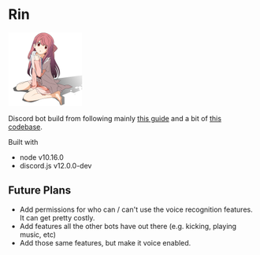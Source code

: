 # Rin

![rin](img/rin.png)

Discord bot build from following mainly [this guide](https://refruity.xyz/writing-discord-bot/) and a bit of 
[this codebase](https://github.com/dtinth/discord-transcriber).

Built with

- node v10.16.0
- discord.js v12.0.0-dev

## Future Plans
- Add permissions for who can / can't use the voice recognition features. It can get pretty costly.
- Add features all the other bots have out there (e.g. kicking, playing music, etc)
- Add those same features, but make it voice enabled.

